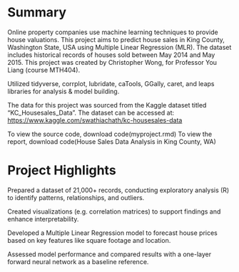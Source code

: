 
# Summary
Online property companies use machine learning techniques to provide house valuations. This project aims to predict house sales in King County, Washington State, USA using Multiple Linear Regression (MLR). The dataset includes historical records of houses sold between May 2014 and May 2015. This project was created by Christopher Wong, for Professor You Liang (course MTH404).

Utilized tidyverse, corrplot, lubridate, caTools, GGally, caret, and leaps libraries for analysis & model building.

The data for this project was sourced from the Kaggle dataset titled “KC_Housesales_Data”. 
The dataset can be accessed at: https://www.kaggle.com/swathiachath/kc-housesales-data

To view the source code, download code(myproject.rmd) To view the report, download code(House Sales Data Analysis in King County, WA)

# Project Highlights
Prepared a dataset of 21,000+ records, conducting exploratory analysis (R) to identify patterns, relationships, and outliers.

Created visualizations (e.g. correlation matrices) to support findings and enhance interpretability.

Developed a Multiple Linear Regression model to forecast house prices based on key features like square footage and location.

Assessed model performance and compared results with a one-layer forward neural network as a baseline reference.
